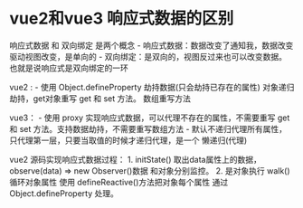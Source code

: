 
# vue2和vue3 响应式数据的区别

  响应式数据 和 双向绑定 是两个概念
    - 响应式数据：数据改变了通知我，数据改变驱动视图改变，是单向的
    - 双向绑定：是双向的，视图反过来也可以改变数据。也就是说响应式是双向绑定的一环

  vue2 :
    - 使用 Object.defineProperty 劫持数据(只会劫持已存在的属性)
      对象递归劫持，get对象重写 get 和 set 方法。
      数组重写方法   

  vue3：
    - 使用 proxy 实现响应式数据，可以代理不存在的属性，不需要重写 get 和 set
      方法。支持数据劫持，不需要重写数组方法
    - 默认不递归代理所有属性，只代理第一层，只要当取值的时候才递归代理，是一个
      懒递归(代理)  
  
  vue2 源码实现响应式数据过程：
    1. initState() 取出data属性上的数据，observe(data) => new Observer()数据
       和对象分别监控。
    2. 是对象执行 walk() 循环对象属性 使用 defineReactive()方法把对象每个属性
       通过 Object.defineProperty 处理。
  
   
